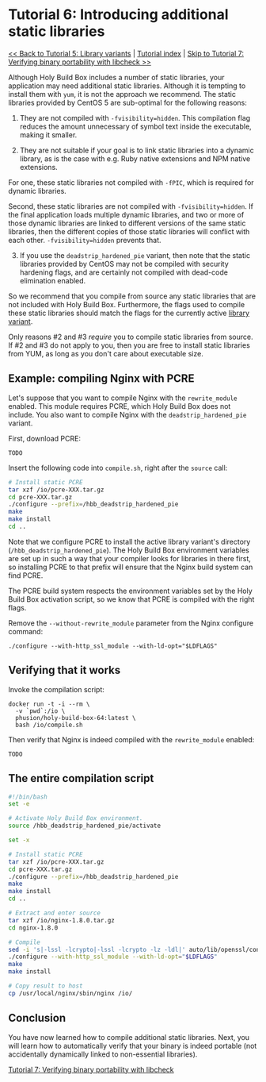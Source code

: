 # Tutorial 6: Introducing additional static libraries

[<< Back to Tutorial 5: Library variants](TUTORIAL-5-LIBRARY-VARIANTS.md) | [Tutorial index](README.md#tutorials) | [Skip to Tutorial 7: Verifying binary portability with libcheck >>](TUTORIAL-7-VERIFYING-PORTABILITY-WITH-LIBCHECK.md)

Although Holy Build Box includes a number of static libraries, your application may need additional static libraries. Although it is tempting to install them with `yum`, it is not the approach we recommend. The static libraries provided by CentOS 5 are sub-optimal for the following reasons:

 1. They are not compiled with `-fvisibility=hidden`. This compilation flag reduces the amount unnecessary of symbol text inside the executable, making it smaller.

 2. They are not suitable if your goal is to link static libraries into a dynamic library, as is the case with e.g. Ruby native extensions and NPM native extensions.

   For one, these static libraries not compiled with `-fPIC`, which is required for dynamic libraries.

   Second, these static libraries are not compiled with `-fvisibility=hidden`. If the final application loads multiple dynamic libraries, and two or more of those dynamic libraries are linked to different versions of the same static libraries, then the different copies of those static libraries will conflict with each other. `-fvisibility=hidden` prevents that.

 3. If you use the `deadstrip_hardened_pie` variant, then note that the static libraries provided by CentOS may not be compiled with security hardening flags, and are certainly not compiled with dead-code elimination enabled.

So we recommend that you compile from source any static libraries that are not included with Holy Build Box. Furthermore, the flags used to compile these static libraries should match the flags for the currently active [library variant](TUTORIAL-5-LIBRARY-VARIANTS.md).

Only reasons #2 and #3 *require* you to compile static libraries from source. If #2 and #3 do not apply to you, then you are free to install static libraries from YUM, as long as you don't care about executable size.

## Example: compiling Nginx with PCRE

Let's suppose that you want to compile Nginx with the `rewrite_module` enabled. This module requires PCRE, which Holy Build Box does not include. You also want to compile Nginx with the `deadstrip_hardened_pie` variant.

First, download PCRE:

    TODO

Insert the following code into `compile.sh`, right after the `source` call:

~~~bash
# Install static PCRE
tar xzf /io/pcre-XXX.tar.gz
cd pcre-XXX.tar.gz
./configure --prefix=/hbb_deadstrip_hardened_pie
make
make install
cd ..
~~~

Note that we configure PCRE to install the active library variant's directory (`/hbb_deadstrip_hardened_pie`). The Holy Build Box environment variables are set up in such a way that your compiler looks for libraries in there first, so installing PCRE to that prefix will ensure that the Nginx build system can find PCRE.

The PCRE build system respects the environment variables set by the Holy Build Box activation script, so we know that PCRE is compiled with the right flags.

Remove the `--without-rewrite_module` parameter from the Nginx configure command:

    ./configure --with-http_ssl_module --with-ld-opt="$LDFLAGS"

## Verifying that it works

Invoke the compilation script:

    docker run -t -i --rm \
      -v `pwd`:/io \
      phusion/holy-build-box-64:latest \
      bash /io/compile.sh
    

Then verify that Nginx is indeed compiled with the `rewrite_module` enabled:

    TODO

## The entire compilation script

~~~bash
#!/bin/bash
set -e

# Activate Holy Build Box environment.
source /hbb_deadstrip_hardened_pie/activate

set -x

# Install static PCRE
tar xzf /io/pcre-XXX.tar.gz
cd pcre-XXX.tar.gz
./configure --prefix=/hbb_deadstrip_hardened_pie
make
make install
cd ..

# Extract and enter source
tar xzf /io/nginx-1.8.0.tar.gz
cd nginx-1.8.0

# Compile
sed -i 's|-lssl -lcrypto|-lssl -lcrypto -lz -ldl|' auto/lib/openssl/conf
./configure --with-http_ssl_module --with-ld-opt="$LDFLAGS"
make
make install

# Copy result to host
cp /usr/local/nginx/sbin/nginx /io/
~~~

## Conclusion

You have now learned how to compile additional static libraries. Next, you will learn how to automatically verify that your binary is indeed portable (not accidentally dynamically linked to non-essential libraries).

[Tutorial 7: Verifying binary portability with libcheck](TUTORIAL-7-VERIFYING-PORTABILITY-WITH-LIBCHECK.md)
